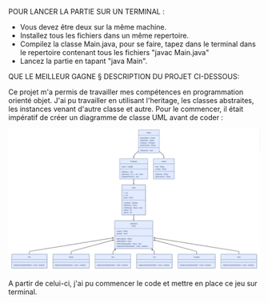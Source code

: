 POUR LANCER LA PARTIE SUR UN TERMINAL :

- Vous devez être deux sur la même machine.
- Installez tous les fichiers dans un même repertoire.
- Compilez la classe Main.java, pour se faire, tapez dans le terminal dans le repertoire contenant tous les fichiers "javac Main.java"
- Lancez la partie en tapant "java Main".

QUE LE MEILLEUR GAGNE §
DESCRIPTION DU PROJET CI-DESSOUS:

Ce projet m'a permis de travailler mes compétences en programmation orienté objet. J'ai pu travailler en utilisant l'heritage, les classes abstraites, les instances venant d'autre classe et autre.
Pour le commencer, il était impératif de créer un diagramme de classe UML avant de coder :

![Diagramme de classe UML](./diagramme_uml_java.png)

A partir de celui-ci, j'ai pu commencer le code et mettre en place ce jeu sur terminal.


